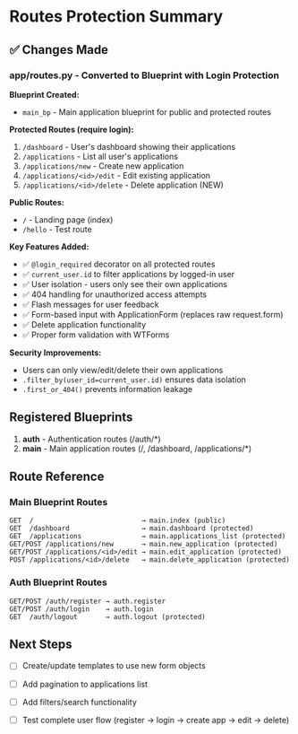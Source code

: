# Routes Protection Summary

## ✅ Changes Made

### app/routes.py - Converted to Blueprint with Login Protection

**Blueprint Created:**
- `main_bp` - Main application blueprint for public and protected routes

**Protected Routes (require login):**
1. `/dashboard` - User's dashboard showing their applications
2. `/applications` - List all user's applications
3. `/applications/new` - Create new application
4. `/applications/<id>/edit` - Edit existing application
5. `/applications/<id>/delete` - Delete application (NEW)

**Public Routes:**
- `/` - Landing page (index)
- `/hello` - Test route

**Key Features Added:**
- ✅ `@login_required` decorator on all protected routes
- ✅ `current_user.id` to filter applications by logged-in user
- ✅ User isolation - users only see their own applications
- ✅ 404 handling for unauthorized access attempts
- ✅ Flash messages for user feedback
- ✅ Form-based input with ApplicationForm (replaces raw request.form)
- ✅ Delete application functionality
- ✅ Proper form validation with WTForms

**Security Improvements:**
- Users can only view/edit/delete their own applications
- `.filter_by(user_id=current_user.id)` ensures data isolation
- `.first_or_404()` prevents information leakage

## Registered Blueprints

1. **auth** - Authentication routes (/auth/*)
2. **main** - Main application routes (/, /dashboard, /applications/*)

## Route Reference

### Main Blueprint Routes
```
GET  /                           → main.index (public)
GET  /dashboard                  → main.dashboard (protected)
GET  /applications               → main.applications_list (protected)
GET/POST /applications/new       → main.new_application (protected)
GET/POST /applications/<id>/edit → main.edit_application (protected)
POST /applications/<id>/delete   → main.delete_application (protected)
```

### Auth Blueprint Routes
```
GET/POST /auth/register → auth.register
GET/POST /auth/login    → auth.login
GET  /auth/logout       → auth.logout (protected)
```

## Next Steps

- [ ] Create/update templates to use new form objects
- [ ] Add pagination to applications list
- [ ] Add filters/search functionality
- [ ] Test complete user flow (register → login → create app → edit → delete)




